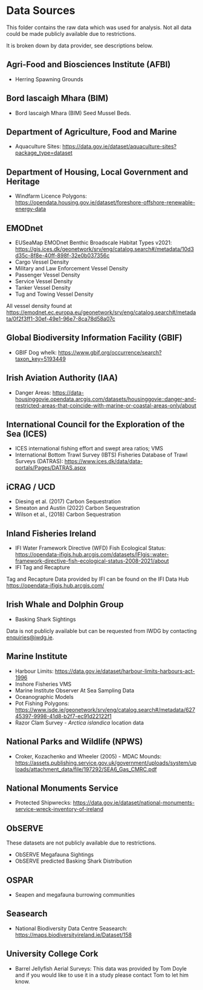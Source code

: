 # Data Sources
This folder contains the raw data which was used for analysis. Not all data could be made publicly available due to restrictions.

It is broken down by data provider, see descriptions below.

## Agri-Food and Biosciences Institute (AFBI)
* Herring Spawning Grounds

## Bord Iascaigh Mhara (BIM)
* Bord Iascaigh Mhara (BIM) Seed Mussel Beds.

## Department of Agriculture, Food and Marine
* Aquaculture Sites: https://data.gov.ie/dataset/aquaculture-sites?package_type=dataset

## Department of Housing, Local Government and Heritage
* Windfarm Licence Polygons: https://opendata.housing.gov.ie/dataset/foreshore-offshore-renewable-energy-data

## EMODnet
* EUSeaMap EMODnet Benthic Broadscale Habitat Types v2021: https://gis.ices.dk/geonetwork/srv/eng/catalog.search#/metadata/10d3d35c-8f8e-40ff-898f-32e0b037356c
* Cargo Vessel Density
* Military and Law Enforcement Vessel Density
* Passenger Vessel Density
* Service Vessel Density
* Tanker Vessel Density
* Tug and Towing Vessel Density

All vessel density found at https://emodnet.ec.europa.eu/geonetwork/srv/eng/catalog.search#/metadata/0f2f3ff1-30ef-49e1-96e7-8ca78d58a07c

## Global Biodiversity Information Facility (GBIF)
* GBIF Dog whelk: https://www.gbif.org/occurrence/search?taxon_key=5193449

## Irish Aviation Authority (IAA)
* Danger Areas: https://data-housinggovie.opendata.arcgis.com/datasets/housinggovie::danger-and-restricted-areas-that-coincide-with-marine-or-coastal-areas-only/about

## International Council for the Exploration of the Sea (ICES)
* ICES international fishing effort and swept area ratios; VMS
* International Bottom Trawl Survey (IBTS) Fisheries Database of Trawl Surveys (DATRAS): https://www.ices.dk/data/data-portals/Pages/DATRAS.aspx

## iCRAG / UCD
* Diesing et al. (2017) Carbon Sequestration
* Smeaton and Austin (2022) Carbon Sequestration
* Wilson et al., (2018) Carbon Sequestration

## Inland Fisheries Ireland
* IFI Water Framework Directive (WFD) Fish Ecological Status: https://opendata-ifigis.hub.arcgis.com/datasets/IFIgis::water-framework-directive-fish-ecological-status-2008-2021/about
* IFI Tag and Recapture

Tag and Recapture Data provided by IFI can be found on the IFI Data Hub https://opendata-ifigis.hub.arcgis.com/

## Irish Whale and Dolphin Group
* Basking Shark Sightings

Data is not publicly available but can be requested from IWDG by contacting enquiries@iwdg.ie.

## Marine Institute
* Harbour Limits: https://data.gov.ie/dataset/harbour-limits-harbours-act-1996
* Inshore Fisheries VMS
* Marine Institute Observer At Sea Sampling Data
* Oceanographic Models
* Pot Fishing Polygons: https://www.isde.ie/geonetwork/srv/eng/catalog.search#/metadata/62745397-9998-41d8-b2f7-ec91d22122f1
* Razor Clam Survey - *Arctica islandica* location data

## National Parks and Wildlife (NPWS) 
* Croker, Kozachenko and Wheeler (2005) - MDAC Mounds: https://assets.publishing.service.gov.uk/government/uploads/system/uploads/attachment_data/file/197292/SEA6_Gas_CMRC.pdf

## National Monuments Service
* Protected Shipwrecks: https://data.gov.ie/dataset/national-monuments-service-wreck-inventory-of-ireland

## ObSERVE
These datasets are not publicly available due to restrictions.
* ObSERVE Megafauna Sightings
* ObSERVE predicted Basking Shark Distribution

## OSPAR
* Seapen and megafauna burrowing communities

## Seasearch
* National Biodiversity Data Centre Seasearch: https://maps.biodiversityireland.ie/Dataset/158

## University College Cork
* Barrel Jellyfish Aerial Surveys: This data was provided by Tom Doyle and if you would like to use it in a study please contact Tom to let him know.




